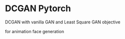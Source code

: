 # DCGAN Pytorch
DCGAN with vanilla GAN  and Least Square GAN objective

for animation face generation
